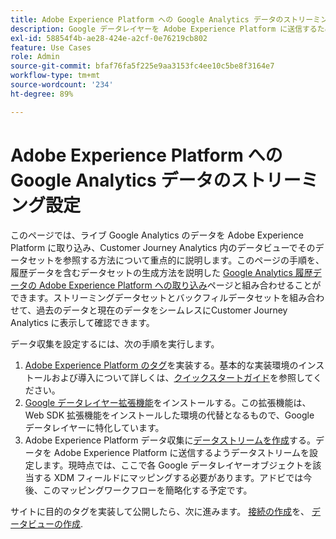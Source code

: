 ```yaml
---
title: Adobe Experience Platform への Google Analytics データのストリーミング設定
description: Google データレイヤーを Adobe Experience Platform に送信するための実装の設定方法について説明します
exl-id: 58854f4b-ae28-424e-a2cf-0e76219cb802
feature: Use Cases
role: Admin
source-git-commit: bfaf76fa5f225e9aa3153fc4ee10c5be8f3164e7
workflow-type: tm+mt
source-wordcount: '234'
ht-degree: 89%

---
```


# Adobe Experience Platform への Google Analytics データのストリーミング設定

このページでは、ライブ Google Analytics のデータを Adobe Experience Platform に取り込み、Customer Journey Analytics 内のデータビューでそのデータセットを参照する方法について重点的に説明します。このページの手順を、履歴データを含むデータセットの生成方法を説明した [Google Analytics 履歴データの Adobe Experience Platform への取り込み](backfill.md)ページと組み合わせることができます。ストリーミングデータセットとバックフィルデータセットを組み合わせて、過去のデータと現在のデータをシームレスにCustomer Journey Analytics に表示して確認できます。

データ収集を設定するには、次の手順を実行します。

1. [Adobe Experience Platform のタグ](https://experienceleague.adobe.com/docs/experience-platform/tags/home.html?lang=ja)を実装する。基本的な実装環境のインストールおよび導入について詳しくは、[クイックスタートガイド](https://experienceleague.adobe.com/docs/experience-platform/tags/get-started/quick-start.html?lang=ja)を参照してください。
1. [Google データレイヤー拡張機能](https://experienceleague.adobe.com/docs/experience-platform/tags/extensions/adobe/google-data-layer/overview.html?lang=ja)をインストールする。この拡張機能は、Web SDK 拡張機能をインストールした環境の代替となるもので、Google データレイヤーに特化しています。
1. Adobe Experience Platform データ収集に[データストリームを作成](https://experienceleague.adobe.com/docs/experience-platform/edge/datastreams/overview.html?lang=ja)する。データを Adobe Experience Platform に送信するようデータストリームを設定します。現時点では、ここで各 Google データレイヤーオブジェクトを該当する XDM フィールドにマッピングする必要があります。アドビでは今後、このマッピングワークフローを簡略化する予定です。

サイトに目的のタグを実装して公開したら、次に進みます。 [接続の作成](/help/connections/create-connection.md)を、 [データビューの作成](/help/data-views/create-dataview.md).
